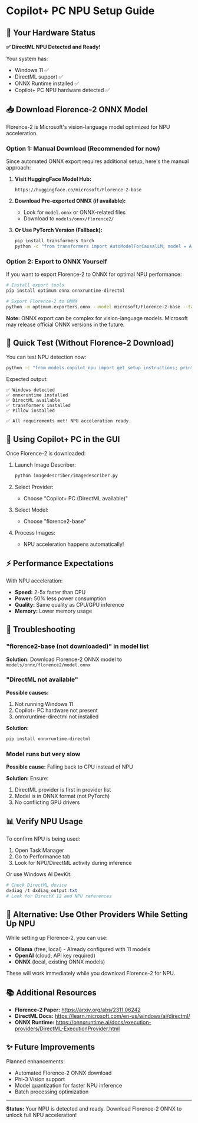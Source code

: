 # Copilot+ PC NPU Setup Guide

## 🎯 Your Hardware Status

**✅ DirectML NPU Detected and Ready!**

Your system has:
- Windows 11 ✅
- DirectML support ✅
- ONNX Runtime installed ✅
- Copilot+ PC NPU hardware detected ✅

## 📥 Download Florence-2 ONNX Model

Florence-2 is Microsoft's vision-language model optimized for NPU acceleration.

### Option 1: Manual Download (Recommended for now)

Since automated ONNX export requires additional setup, here's the manual approach:

1. **Visit HuggingFace Model Hub:**
   ```
   https://huggingface.co/microsoft/Florence-2-base
   ```

2. **Download Pre-exported ONNX (if available):**
   - Look for `model.onnx` or ONNX-related files
   - Download to `models/onnx/florence2/`

3. **Or Use PyTorch Version (Fallback):**
   ```bash
   pip install transformers torch
   python -c "from transformers import AutoModelForCausalLM; model = AutoModelForCausalLM.from_pretrained('microsoft/Florence-2-base', trust_remote_code=True); print('Downloaded!')"
   ```

### Option 2: Export to ONNX Yourself

If you want to export Florence-2 to ONNX for optimal NPU performance:

```bash
# Install export tools
pip install optimum onnx onnxruntime-directml

# Export Florence-2 to ONNX
python -m optimum.exporters.onnx --model microsoft/Florence-2-base --task image-to-text models/onnx/florence2/
```

**Note:** ONNX export can be complex for vision-language models. Microsoft may release official ONNX versions in the future.

## 🚀 Quick Test (Without Florence-2 Download)

You can test NPU detection now:

```bash
python -c "from models.copilot_npu import get_setup_instructions; print(get_setup_instructions())"
```

Expected output:
```
✅ Windows detected
✅ onnxruntime installed
✅ DirectML available
✅ transformers installed
✅ Pillow installed

✅ All requirements met! NPU acceleration ready.
```

## 🎨 Using Copilot+ PC in the GUI

Once Florence-2 is downloaded:

1. Launch Image Describer:
   ```bash
   python imagedescriber/imagedescriber.py
   ```

2. Select Provider:
   - Choose "Copilot+ PC (DirectML available)"

3. Select Model:
   - Choose "florence2-base"

4. Process Images:
   - NPU acceleration happens automatically!

## ⚡ Performance Expectations

With NPU acceleration:
- **Speed:** 2-5x faster than CPU
- **Power:** 50% less power consumption
- **Quality:** Same quality as CPU/GPU inference
- **Memory:** Lower memory usage

## 🔧 Troubleshooting

### "florence2-base (not downloaded)" in model list

**Solution:** Download Florence-2 ONNX model to `models/onnx/florence2/model.onnx`

### "DirectML not available"

**Possible causes:**
1. Not running Windows 11
2. Copilot+ PC hardware not present
3. onnxruntime-directml not installed

**Solution:**
```bash
pip install onnxruntime-directml
```

### Model runs but very slow

**Possible cause:** Falling back to CPU instead of NPU

**Solution:** Ensure:
1. DirectML provider is first in provider list
2. Model is in ONNX format (not PyTorch)
3. No conflicting GPU drivers

## 📊 Verify NPU Usage

To confirm NPU is being used:

1. Open Task Manager
2. Go to Performance tab
3. Look for NPU/DirectML activity during inference

Or use Windows AI DevKit:
```powershell
# Check DirectML device
dxdiag /t dxdiag_output.txt
# Look for DirectX 12 and NPU references
```

## 🔄 Alternative: Use Other Providers While Setting Up NPU

While setting up Florence-2, you can use:

- **Ollama** (free, local) - Already configured with 11 models
- **OpenAI** (cloud, API key required)
- **ONNX** (local, existing ONNX models)

These will work immediately while you download Florence-2 for NPU.

## 📚 Additional Resources

- **Florence-2 Paper:** https://arxiv.org/abs/2311.06242
- **DirectML Docs:** https://learn.microsoft.com/en-us/windows/ai/directml/
- **ONNX Runtime:** https://onnxruntime.ai/docs/execution-providers/DirectML-ExecutionProvider.html

## ✨ Future Improvements

Planned enhancements:
- Automated Florence-2 ONNX download
- Phi-3 Vision support
- Model quantization for faster NPU inference
- Batch processing optimization

---

**Status:** Your NPU is detected and ready. Download Florence-2 ONNX to unlock full NPU acceleration!
